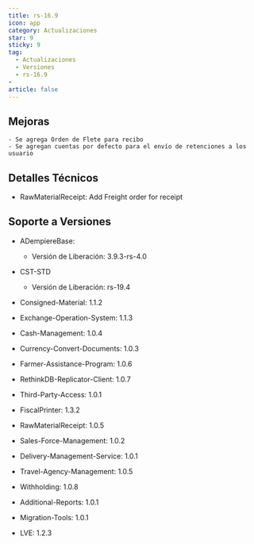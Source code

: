 ```yaml
---
title: rs-16.9
icon: app
category: Actualizaciones
star: 9
sticky: 9
tag:
  - Actualizaciones
  - Versiones
  - rs-16.9
- 
article: false
---
```


## Mejoras

    - Se agrega Orden de Flete para recibo
    - Se agregan cuentas por defecto para el envío de retenciones a los usuario

## Detalles Técnicos

- RawMaterialReceipt: Add Freight order for receipt

## Soporte a Versiones

- ADempiereBase:
 
    - Versión de Liberación: 3.9.3-rs-4.0

- CST-STD
 
    - Versión de Liberación: rs-19.4

- Consigned-Material: 1.1.2
- Exchange-Operation-System: 1.1.3
- Cash-Management: 1.0.4
- Currency-Convert-Documents: 1.0.3
- Farmer-Assistance-Program: 1.0.6
- RethinkDB-Replicator-Client: 1.0.7
- Third-Party-Access: 1.0.1
- FiscalPrinter: 1.3.2
- RawMaterialReceipt: 1.0.5
- Sales-Force-Management: 1.0.2
- Delivery-Management-Service: 1.0.1
- Travel-Agency-Management: 1.0.5
- Withholding: 1.0.8
- Additional-Reports: 1.0.1
- Migration-Tools: 1.0.1
- LVE: 1.2.3
